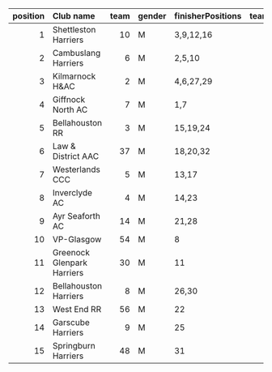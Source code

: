 |   position | Club name                  |   team | gender   | finisherPositions   |   teamPoints |   penaltyPoints |   totalPoints |   totalFinishers | Website                                    |
|-----------:|:---------------------------|-------:|:---------|:--------------------|-------------:|----------------:|--------------:|-----------------:|:-------------------------------------------|
|          1 | Shettleston Harriers       |     10 | M        | 3,9,12,16           |           40 |               0 |            40 |                4 | http://shettlestonharriers.org.uk/         |
|          2 | Cambuslang Harriers        |      6 | M        | 2,5,10              |           17 |              42 |            59 |                3 | https://cambuslangharriers.org/            |
|          3 | Kilmarnock H&AC            |      2 | M        | 4,6,27,29           |           66 |               0 |            66 |                4 | http://www.kilmarnockharriers.com/         |
|          4 | Giffnock North AC          |      7 | M        | 1,7                 |            8 |              84 |            92 |                2 | https://www.giffnocknorth.co.uk/           |
|          5 | Bellahouston RR            |      3 | M        | 15,19,24            |           58 |              42 |           100 |                3 | https://www.bellahoustonroadrunners.co.uk/ |
|          6 | Law & District AAC         |     37 | M        | 18,20,32            |           70 |              42 |           112 |                3 | http://www.lawaac.co.uk/                   |
|          7 | Westerlands CCC            |      5 | M        | 13,17               |           30 |              84 |           114 |                2 | https://westerlandsccc.co.uk/              |
|          8 | Inverclyde AC              |      4 | M        | 14,23               |           37 |              84 |           121 |                2 | https://www.inverclydeac.org/              |
|          9 | Ayr Seaforth AC            |     14 | M        | 21,28               |           49 |              84 |           133 |                2 | https://www.ayrseaforth.co.uk/             |
|         10 | VP-Glasgow                 |     54 | M        | 8                   |            8 |             126 |           134 |                1 | nan                                        |
|         11 | Greenock Glenpark Harriers |     30 | M        | 11                  |           11 |             126 |           137 |                1 | https://greenockglenparkharriers.com/      |
|         12 | Bellahouston Harriers      |      8 | M        | 26,30               |           56 |              84 |           140 |                2 | http://www.bellahoustonharriers.co.uk/     |
|         13 | West End RR                |     56 | M        | 22                  |           22 |             126 |           148 |                1 | https://www.westendroadrunners.co.uk/      |
|         14 | Garscube Harriers          |      9 | M        | 25                  |           25 |             126 |           151 |                1 | https://www.garscubeharriers.org.uk/       |
|         15 | Springburn Harriers        |     48 | M        | 31                  |           31 |             126 |           157 |                1 | https://www.springburnharriers.co.uk/      |